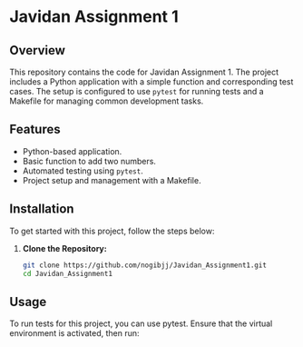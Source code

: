 # Javidan Assignment 1

## Overview

This repository contains the code for Javidan Assignment 1. The project includes a Python application with a simple function and corresponding test cases. The setup is configured to use `pytest` for running tests and a Makefile for managing common development tasks.

## Features

- Python-based application.
- Basic function to add two numbers.
- Automated testing using `pytest`.
- Project setup and management with a Makefile.

## Installation

To get started with this project, follow the steps below:

1. **Clone the Repository:**

   ```bash
   git clone https://github.com/nogibjj/Javidan_Assignment1.git
   cd Javidan_Assignment1
   ```



## Usage
To run tests for this project, you can use pytest. Ensure that the virtual environment is activated, then run:
